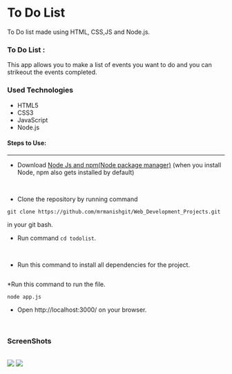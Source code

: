 <h1>To Do List</h1>

<p>To Do list made using HTML, CSS,JS and Node.js.</p>

### To Do List :

<p>This app allows you to make a list of events you want to do and you can strikeout the events completed.</p>

<h3>Used Technologies</h3>
<ul>
  <li>HTML5</li>
  <li>CSS3</li>
  <li>JavaScript</li>
  <li>Node.js</li>
</ul>

#### Steps to Use:

---
* Download [Node Js and npm(Node package manager)](https://nodejs.org/en/) (when you install Node, npm also gets installed by default)
<br/>

* Clone the repository by running command
```
git clone https://github.com/mrmanishgit/Web_Development_Projects.git
```
in your git bash.
<br/>

* Run command `cd todolist`.
<br/>

* Run this command to install all dependencies for the project.
```npm install

```
*Run this command to run the file.
```
node app.js
```
* Open http://localhost:3000/ on your browser.
<br/>

<h3>ScreenShots</h3>
<br>
<img src="https://github.com/ayushseth07/Web-dev-mini-projects/blob/patch/darkmode_todolist/images/main.PNG"/>
<img src="https://github.com/ayushseth07/Web-dev-mini-projects/blob/patch/darkmode_todolist/images/work.PNG"/>
